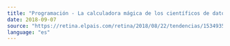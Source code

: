 ```yaml
---
title: "Programación - La calculadora mágica de los científicos de datos cumple 25 años"
date: 2018-09-07
source: "https://retina.elpais.com/retina/2018/08/22/tendencias/1534935352_747125.html"
language: "es"
---
```




